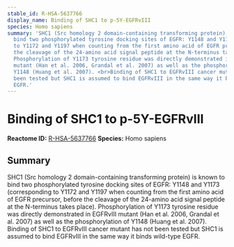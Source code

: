 ```yaml
---
stable_id: R-HSA-5637766
display_name: Binding of SHC1 to p-5Y-EGFRvIII
species: Homo sapiens
summary: 'SHC1 (Src homology 2 domain-containing transforming protein) is known to
  bind two phosphorylated tyrosine docking sites of EGFR: Y1148 and Y1173 (corresponding
  to Y1172 and Y1197 when counting from the first amino acid of EGFR precursor, before
  the cleavage of the 24-amino acid signal peptide at the N-terminus takes place).
  Phosphorylation of Y1173 tyrosine residue was directly demonstrated in EGFRvIII
  mutant (Han et al. 2006, Grandal et al. 2007) as well as the phosphorylation of
  Y1148 (Huang et al. 2007). <br>Binding of SHC1 to EGFRvIII cancer mutant has not
  been tested but SHC1 is assumed to bind EGFRvIII in the same way it binds wild-type
  EGFR.'
---
```


# Binding of SHC1 to p-5Y-EGFRvIII
**Reactome ID:** [R-HSA-5637766](https://reactome.org/content/detail/R-HSA-5637766)
**Species:** Homo sapiens

## Summary

SHC1 (Src homology 2 domain-containing transforming protein) is known to bind two phosphorylated tyrosine docking sites of EGFR: Y1148 and Y1173 (corresponding to Y1172 and Y1197 when counting from the first amino acid of EGFR precursor, before the cleavage of the 24-amino acid signal peptide at the N-terminus takes place). Phosphorylation of Y1173 tyrosine residue was directly demonstrated in EGFRvIII mutant (Han et al. 2006, Grandal et al. 2007) as well as the phosphorylation of Y1148 (Huang et al. 2007). <br>Binding of SHC1 to EGFRvIII cancer mutant has not been tested but SHC1 is assumed to bind EGFRvIII in the same way it binds wild-type EGFR.
